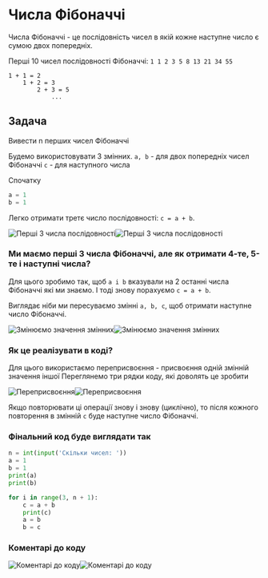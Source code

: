 # Числа Фібоначчі

Числа Фібоначчі - це послідовність чисел в якій кожне наступне число є сумою двох попередніх.

Перші 10 чисел послідовності Фібоначчі: `1 1 2 3 5 8 13 21 34 55`

```
1 + 1 = 2
    1 + 2 = 3
        2 + 3 = 5
            ...
```

## Задача
Вивести n перших чисел Фібоначчі

Будемо використовувати 3 змінних.
`a, b` - для двох попередніх чисел Фібоначчі
`c` - для наступного числа

Спочатку

```python
a = 1
b = 1
```

Легко отримати третє число послідовності: `c = a + b`.

![Перші 3 числа послідовності](/loops/img/fibo1.png#gh-light-mode-only)![Перші 3 числа послідовності](/loops/img/fibo1-dark.png#gh-dark-mode-only)

### Ми маємо перші 3 числа Фібоначчі, але як отримати 4-те, 5-те і наступні числа?


Для цього зробимо так, щоб `a i b` вказували на 2 останні числа Фібоначчі які ми знаємо. І тоді знову порахуємо `c = a + b`.

Виглядає ніби ми пересуваємо змінні `a, b, c`, щоб отримати наступне число Фібоначчі.

![Змінюємо значення змінних](/loops/img/fibo2.png#gh-light-mode-only)![Змінюємо значення змінних](/loops/img/fibo2-dark.png#gh-dark-mode-only)

### Як це реалізувати в коді?

Для цього використаємо переприсвоєння - присвоєння одній змінній значення іншої
Переглянемо три рядки коду, які доволять це зробити

![Переприсвоєння](/loops/img/fibo3.png#gh-light-mode-only)![Переприсвоєння](/loops/img/fibo3-dark.png#gh-dark-mode-only)

Якщо повторювати ці операції знову і знову (циклічно),
то після кожного повторення в змінній `c` буде наступне число Фібоначчі.

### Фінальний код буде виглядати так

```python
n = int(input('Скільки чисел: '))
a = 1
b = 1
print(a)
print(b)

for i in range(3, n + 1):
    c = a + b
    print(c)
    a = b
    b = c
```

### Коментарі до коду

![Коментарі до коду](/loops/img/fibo4.png#gh-light-mode-only)![Коментарі до коду](/loops/img/fibo4-dark.png#gh-dark-mode-only)